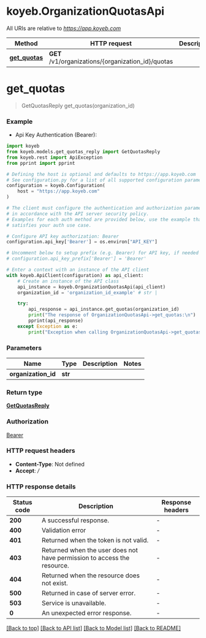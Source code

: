 # koyeb.OrganizationQuotasApi

All URIs are relative to *https://app.koyeb.com*

Method | HTTP request | Description
------------- | ------------- | -------------
[**get_quotas**](OrganizationQuotasApi.md#get_quotas) | **GET** /v1/organizations/{organization_id}/quotas | 


# **get_quotas**
> GetQuotasReply get_quotas(organization_id)

### Example

* Api Key Authentication (Bearer):

```python
import koyeb
from koyeb.models.get_quotas_reply import GetQuotasReply
from koyeb.rest import ApiException
from pprint import pprint

# Defining the host is optional and defaults to https://app.koyeb.com
# See configuration.py for a list of all supported configuration parameters.
configuration = koyeb.Configuration(
    host = "https://app.koyeb.com"
)

# The client must configure the authentication and authorization parameters
# in accordance with the API server security policy.
# Examples for each auth method are provided below, use the example that
# satisfies your auth use case.

# Configure API key authorization: Bearer
configuration.api_key['Bearer'] = os.environ["API_KEY"]

# Uncomment below to setup prefix (e.g. Bearer) for API key, if needed
# configuration.api_key_prefix['Bearer'] = 'Bearer'

# Enter a context with an instance of the API client
with koyeb.ApiClient(configuration) as api_client:
    # Create an instance of the API class
    api_instance = koyeb.OrganizationQuotasApi(api_client)
    organization_id = 'organization_id_example' # str | 

    try:
        api_response = api_instance.get_quotas(organization_id)
        print("The response of OrganizationQuotasApi->get_quotas:\n")
        pprint(api_response)
    except Exception as e:
        print("Exception when calling OrganizationQuotasApi->get_quotas: %s\n" % e)
```



### Parameters


Name | Type | Description  | Notes
------------- | ------------- | ------------- | -------------
 **organization_id** | **str**|  | 

### Return type

[**GetQuotasReply**](GetQuotasReply.md)

### Authorization

[Bearer](../README.md#Bearer)

### HTTP request headers

 - **Content-Type**: Not defined
 - **Accept**: */*

### HTTP response details

| Status code | Description | Response headers |
|-------------|-------------|------------------|
**200** | A successful response. |  -  |
**400** | Validation error |  -  |
**401** | Returned when the token is not valid. |  -  |
**403** | Returned when the user does not have permission to access the resource. |  -  |
**404** | Returned when the resource does not exist. |  -  |
**500** | Returned in case of server error. |  -  |
**503** | Service is unavailable. |  -  |
**0** | An unexpected error response. |  -  |

[[Back to top]](#) [[Back to API list]](../README.md#documentation-for-api-endpoints) [[Back to Model list]](../README.md#documentation-for-models) [[Back to README]](../README.md)

